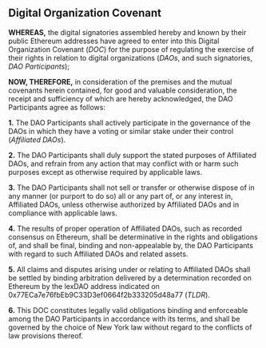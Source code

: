 ## Digital Organization Covenant

**WHEREAS,** the digital signatories assembled hereby and known by their public Ethereum addresses have agreed to enter into this Digital Organization Covenant (*DOC*) for the purpose of regulating the exercise of their rights in relation to digital organizations (*DAOs*, and such signatories, *DAO Participants*); 

**NOW, THEREFORE,** in consideration of the premises and the mutual covenants herein contained, for good and valuable consideration, the receipt and sufficiency of which are hereby acknowledged, the DAO Participants agree as follows: 

**1.**  The DAO Participants shall actively participate in the governance of the DAOs in which they have a voting or similar stake under their control (*Affiliated DAOs*). 

**2.**  The DAO Participants shall duly support the stated purposes of Affiliated DAOs, and refrain from any action that may conflict with or harm such purposes except as otherwise required by applicable laws. 

**3.**  The DAO Participants shall not sell or transfer or otherwise dispose of in any manner (or purport to do so) all or any part of, or any interest in, Affiliated DAOs, unless otherwise authorized by Affiliated DAOs and in compliance with applicable laws. 

**4.**  The results of proper operation of Affiliated DAOs, such as recorded consensus on Ethereum, shall be determinative in the rights and obligations of, and shall be final, binding and non-appealable by, the DAO Participants with regard to such Affiliated DAOs and related assets.

**5.**  All claims and disputes arising under or relating to Affiliated DAOs shall be settled by binding arbitration delivered by a determination recorded on Ethereum by the lexDAO address indicated on 0x77ECa7e76fbEb9C33D3ef0664f2b333205d48a77 (*TLDR*).

**6.**  This DOC constitutes legally valid obligations binding and enforceable among the DAO Participants in accordance with its terms, and shall be governed by the choice of New York law without regard to the conflicts of law provisions thereof.
